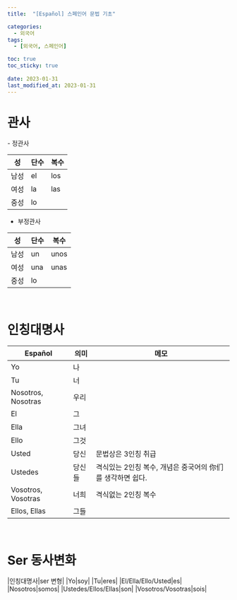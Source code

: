 ```yaml
---
title:  "[Español] 스페인어 문법 기초"

categories:
  - 외국어
tags:
  - [외국어, 스페인어]

toc: true
toc_sticky: true
 
date: 2023-01-31
last_modified_at: 2023-01-31
---
```


<h1><b>관사</b></h1>
- 정관사  

|성|단수|복수|
|---|---|---|
|남성|el|los|
|여성|la|las|
|중성|lo||

- 부정관사

|성|단수|복수|
|---|---|---|
|남성|un|unos|
|여성|una|unas|
|중성|lo||

<br/>

<h1><b>인칭대명사</b></h1>

|Español|의미|메모|
|---|---|---|
|Yo|나||
|Tu|너||
|Nosotros, Nosotras|우리||
|El|그||
|Ella|그녀||
|Ello|그것|
|Usted|당신|문법상은 3인칭 취급|
|Ustedes|당신들|격식있는 2인칭 복수,  개념은 중국어의 你们를 생각하면 쉽다.|
|Vosotros, Vosotras|너희|격식없는 2인칭 복수|
|Ellos, Ellas|그들||

<br/>

<h1><b>Ser 동사변화</b></h1>

|인칭대명사|ser 변형|
|Yo|soy|
|Tu|eres|
|El/Ella/Ello/Usted|es|
|Nosotros|somos|
|Ustedes/Ellos/Ellas|son|
|Vosotros/Vosotras|sois|